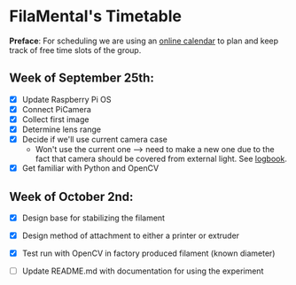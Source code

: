 # FilaMental's Timetable 

**Preface**: For scheduling we are using an [online calendar](https://calendar.google.com/calendar/embed?src=f06857b2ff3cc8d11cd362d8e63e9a1f77edd87b7c4e3b42675fb1ee770b57b3%40group.calendar.google.com&ctz=Europe%2FBerlin) to plan and keep track of free time slots of the group.

## Week of September 25th:
- [X] Update Raspberry Pi OS
- [X] Connect PiCamera
- [X] Collect first image
- [X] Determine lens range
- [X] Decide if we'll use current camera case
  - Won't use the current one --> need to make a new one due to the fact that camera should be covered from external light. See [logbook](LogBook.md#300922-friday-first-use-of-opencv).
- [X] Get familiar with Python and OpenCV

 ## Week of October 2nd:
- [X] Design base for stabilizing the filament
- [X] Design method of attachment to either a printer or extruder
- [X] Test run with OpenCV in factory produced filament (known diameter)
- [ ] Update README.md with documentation for using the experiment

 
